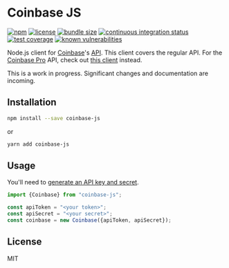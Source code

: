 # Coinbase JS

[![npm](https://img.shields.io/npm/v/coinbase-js.svg)](https://www.npmjs.com/package/coinbase-js)
[![license](https://img.shields.io/npm/l/coinbase-js.svg)](https://github.com/dguo/coinbase-js/blob/main/LICENSE.txt)
[![bundle size](https://img.shields.io/bundlephobia/minzip/coinbase-js)](https://bundlephobia.com/result?p=coinbase-js)
[![continuous integration status](https://github.com/dguo/coinbase-js/actions/workflows/continuous-integration.yaml/badge.svg)](https://github.com/dguo/coinbase-js/actions/workflows/continuous-integration.yaml)
[![test coverage](https://codecov.io/gh/dguo/coinbase-js/branch/main/graph/badge.svg)](https://codecov.io/gh/dguo/coinbase-js)
[![known vulnerabilities](https://snyk.io/test/github/dguo/coinbase-js/badge.svg?targetFile=package.json)](https://snyk.io/test/github/dguo/coinbase-js?targetFile=package.json)

Node.js client for [Coinbase](https://www.coinbase.com/)'s
[API](https://docs.cloud.coinbase.com/sign-in-with-coinbase/docs/welcome). This
client covers the regular API. For the [Coinbase Pro](https://pro.coinbase.com/)
API, check out [this client](https://bennycode.com/coinbase-pro-node) instead.

This is a work in progress. Significant changes and documentation are incoming.

## Installation

```sh
npm install --save coinbase-js
```

or

```sh
yarn add coinbase-js
```

## Usage

You'll need to [generate an API key and
secret](https://help.coinbase.com/en/cloud/api/coinbase/key-creation).

```javascript
import {Coinbase} from "coinbase-js";

const apiToken = "<your token>";
const apiSecret = "<your secret>";
const coinbase = new Coinbase({apiToken, apiSecret});
```

## License

MIT
